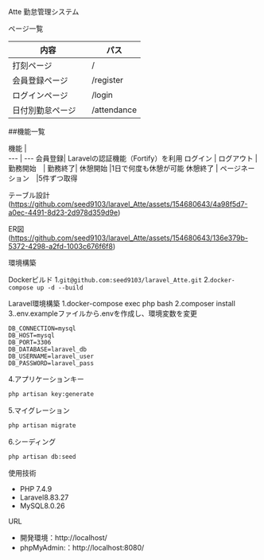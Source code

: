 Atte
勤怠管理システム

ページ一覧

内容 | パス 
--- | --- 
打刻ページ|/
会員登録ページ |/register
ログインページ |/login
日付別勤怠ページ　|/attendance

##機能一覧

機能 |  
--- | --- 
会員登録| Laravelの認証機能（Fortify）を利用
ログイン |
ログアウト |
勤務開始　|
勤務終了|
休憩開始 |1日で何度も休憩が可能
休憩終了 |
ページネーション　|5件ずつ取得

テーブル設計
(https://github.com/seed9103/laravel_Atte/assets/154680643/4a98f5d7-a0ec-4491-8d23-2d978d359d9e)

ER図
(https://github.com/seed9103/laravel_Atte/assets/154680643/136e379b-5372-4298-a2fd-1003c676f6f8)

環境構築

Dockerビルド
1.`git@github.com:seed9103/laravel_Atte.git`
2.`docker-compose up -d --build`

Laravel環境構築
1.docker-compose exec php bash
2.composer install
3..env.exampleファイルから.envを作成し、環境変数を変更
``` text
DB_CONNECTION=mysql
DB_HOST=mysql
DB_PORT=3306
DB_DATABASE=laravel_db
DB_USERNAME=laravel_user
DB_PASSWORD=laravel_pass
```
4.アプリケーションキー
``` bash
php artisan key:generate
```
5.マイグレーション
``` bash
php artisan migrate
```
6.シーディング
``` bash
php artisan db:seed
```

使用技術
- PHP 7.4.9
- Laravel8.83.27
- MySQL8.0.26

URL
- 開発環境：http://localhost/
- phpMyAdmin:：http://localhost:8080/